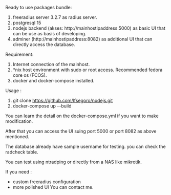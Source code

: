 Ready to use packages bundle:
1. freeradius server 3.2.7 as radius server.
2. postgresql 15
3. nodejs backend (akses: http://mainhostipaddress:5000) as basic UI that can be use as basis of developing.
4. adminer (http://mainhostipaddress:8082) as additional UI that can directly access the database.

Requirement:
1. Internet connection of the mainhost.
2. *nix host environment with sudo or root access. Recommended fedora core os (FCOS).
3. docker and docker-compose installed.
   
Usage :
1. git clone https://github.com/lfsegoro/nodejs.git
2. docker-compose up --build

You can learn the detail on the docker-compose.yml if you want to make modification.

After that you can access the UI suing port 5000 or port 8082 as above mentioned.

The database already have sample username for testing. you can check the radcheck table.

You can test using ntradping or directly from a NAS like mikrotik.

If you need :
- custom freeradius configuration
- more polished UI
You can contact me.
